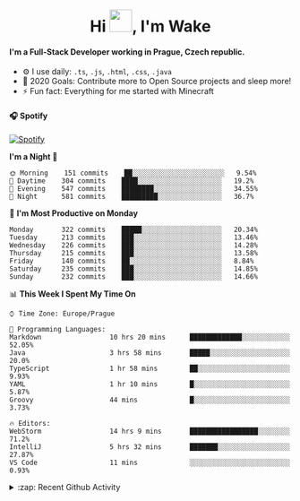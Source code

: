 <h1 align="center">Hi <img src="https://raw.githubusercontent.com/MrWakeCZ/MrWakeCZ/master/Hi.gif" width="40px" />, I'm Wake</h1>

#### I'm a Full-Stack Developer working in Prague, Czech republic.
- ⚙️ I use daily: `.ts`, `.js`, `.html`, `.css`, `.java`
- 🥅 2020 Goals: Contribute more to Open Source projects and sleep more!
- ⚡ Fun fact: Everything for me started with Minecraft

#### 🎧 Spotify
[![Spotify](https://novatorem-delta-eight.vercel.app/api/spotify)](https://open.spotify.com/user/wakeecz)

<!--START_SECTION:waka-->
**I'm a Night 🦉** 

```text
🌞 Morning    151 commits    ██░░░░░░░░░░░░░░░░░░░░░░░   9.54% 
🌆 Daytime    304 commits    ████░░░░░░░░░░░░░░░░░░░░░   19.2% 
🌃 Evening    547 commits    ████████░░░░░░░░░░░░░░░░░   34.55% 
🌙 Night      581 commits    █████████░░░░░░░░░░░░░░░░   36.7%

```
📅 **I'm Most Productive on Monday** 

```text
Monday       322 commits    █████░░░░░░░░░░░░░░░░░░░░   20.34% 
Tuesday      213 commits    ███░░░░░░░░░░░░░░░░░░░░░░   13.46% 
Wednesday    226 commits    ███░░░░░░░░░░░░░░░░░░░░░░   14.28% 
Thursday     215 commits    ███░░░░░░░░░░░░░░░░░░░░░░   13.58% 
Friday       140 commits    ██░░░░░░░░░░░░░░░░░░░░░░░   8.84% 
Saturday     235 commits    ███░░░░░░░░░░░░░░░░░░░░░░   14.85% 
Sunday       232 commits    ███░░░░░░░░░░░░░░░░░░░░░░   14.66%

```


📊 **This Week I Spent My Time On** 

```text
⌚︎ Time Zone: Europe/Prague

💬 Programming Languages: 
Markdown                 10 hrs 20 mins      █████████████░░░░░░░░░░░░   52.05% 
Java                     3 hrs 58 mins       █████░░░░░░░░░░░░░░░░░░░░   20.0% 
TypeScript               1 hr 58 mins        ██░░░░░░░░░░░░░░░░░░░░░░░   9.93% 
YAML                     1 hr 10 mins        █░░░░░░░░░░░░░░░░░░░░░░░░   5.87% 
Groovy                   44 mins             █░░░░░░░░░░░░░░░░░░░░░░░░   3.73%

🔥 Editors: 
WebStorm                 14 hrs 9 mins       █████████████████░░░░░░░░   71.2% 
IntelliJ                 5 hrs 32 mins       ███████░░░░░░░░░░░░░░░░░░   27.87% 
VS Code                  11 mins             ░░░░░░░░░░░░░░░░░░░░░░░░░   0.93%

```


<!--END_SECTION:waka-->

<details>
  <summary>:zap: Recent Github Activity</summary>

<!--START_SECTION:activity-->
1. ❗️ Closed issue [#25](https://github.com//waked-cz/corgi/issues/25) in [waked-cz/corgi](https://github.com//waked-cz/corgi)
2. ❗️ Closed issue [#50](https://github.com//waked-cz/corgi/issues/50) in [waked-cz/corgi](https://github.com//waked-cz/corgi)
3. ❗️ Closed issue [#61](https://github.com//waked-cz/corgi/issues/61) in [waked-cz/corgi](https://github.com//waked-cz/corgi)
4. 🗣 Commented on [#61](https://github.com//waked-cz/corgi/issues/61) in [waked-cz/corgi](https://github.com//waked-cz/corgi)
5. ❗️ Opened issue [#87](https://github.com//waked-cz/corgi/issues/87) in [waked-cz/corgi](https://github.com//waked-cz/corgi)
<!--END_SECTION:activity-->

</details>
